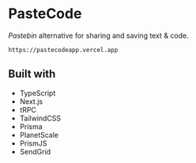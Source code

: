 # PasteCode

_Pastebin_ alternative for sharing and saving text & code.

`https://pastecodeapp.vercel.app`

## Built with

- TypeScript
- Next.js
- tRPC
- TailwindCSS
- Prisma
- PlanetScale
- PrismJS
- SendGrid
